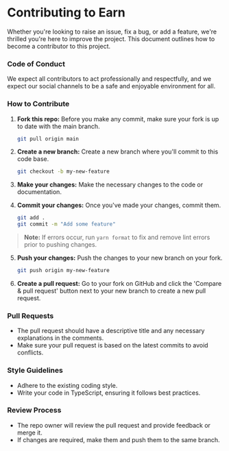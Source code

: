 # Contributing to Earn

Whether you're looking to raise an issue, fix a bug, or add a feature, we're thrilled you're here to improve the project. This document outlines how to become a contributor to this project.

### Code of Conduct

We expect all contributors to act professionally and respectfully, and we expect our social channels to be a safe and enjoyable environment for all.

### How to Contribute

1. **Fork this repo:** Before you make any commit, make sure your fork is up to date with the main branch.
    ```bash
    git pull origin main
    ```
2. **Create a new branch:** Create a new branch where you'll commit to this code base.
    ```bash
    git checkout -b my-new-feature
    ```
3. **Make your changes:** Make the necessary changes to the code or documentation.

4. **Commit your changes:** Once you've made your changes, commit them.
    ```bash
    git add .
    git commit -m "Add some feature"
    ```
> **Note:** If errors occur, run `yarn format` to fix and remove lint errors prior to pushing changes.
5. **Push your changes:** Push the changes to your new branch on your fork.
    ```bash
    git push origin my-new-feature
    ```
6. **Create a pull request:** Go to your fork on GitHub and click the 'Compare & pull request' button next to your new branch to create a new pull request.

### Pull Requests

- The pull request should have a descriptive title and any necessary explanations in the comments.
- Make sure your pull request is based on the latest commits to avoid conflicts.

### Style Guidelines

- Adhere to the existing coding style.
- Write your code in TypeScript, ensuring it follows best practices.

### Review Process
- The repo owner will review the pull request and provide feedback or merge it.
- If changes are required, make them and push them to the same branch.
